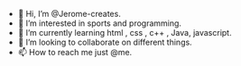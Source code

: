- 👋 Hi, I’m @Jerome-creates.
- 👀 I’m interested in sports and programming.
- 🌱 I’m currently learning html , css , c++ , Java, javascript.
- 💞️ I’m looking to collaborate on different things.
- 📫 How to reach me just @me.
